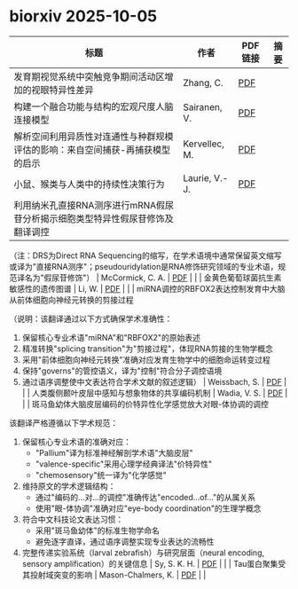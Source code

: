 # biorxiv 2025-10-05

| 标题 | 作者 | PDF链接 |  摘要 |
|------|------|--------|------|
| 发育期视觉系统中突触竞争期间活动区增加的视眼特异性差异 | Zhang, C. | [PDF](https://doi.org/10.1101/2023.09.28.560055) |  |
| 构建一个融合功能与结构的宏观尺度人脑连接模型 | Sairanen, V. | [PDF](https://doi.org/10.1101/2024.03.03.583186) |  |
| 解析空间利用异质性对连通性与种群规模评估的影响：来自空间捕获-再捕获模型的启示 | Kervellec, M. | [PDF](https://doi.org/10.1101/2024.03.04.583266) |  |
| 小鼠、猴类与人类中的持续性决策行为 | Laurie, V.-J. | [PDF](https://doi.org/10.1101/2024.05.07.592970) |  |
| 利用纳米孔直接RNA测序进行mRNA假尿苷分析揭示细胞类型特异性假尿苷修饰及翻译调控

（注：DRS为Direct RNA Sequencing的缩写，在学术语境中通常保留英文缩写或译为"直接RNA测序"；pseudouridylation是RNA修饰研究领域的专业术语，规范译名为"假尿苷修饰"） | McCormick, C. A. | [PDF](https://doi.org/10.1101/2024.05.08.593203) |  |
| 金黄色葡萄球菌抗生素敏感性的遗传图谱 | Li, W. | [PDF](https://doi.org/10.1101/2024.08.15.608136) |  |
| miRNA调控的RBFOX2表达控制发育中大脑从前体细胞向神经元转换的剪接过程

（说明：该翻译通过以下方式确保学术准确性：
1. 保留核心专业术语"miRNA"和"RBFOX2"的原始表述
2. 精准转换"splicing transition"为"剪接过程"，体现RNA剪接的生物学概念
3. 采用"前体细胞向神经元转换"准确对应发育生物学中的细胞命运转变过程
4. 保持"governs"的管控语义，译为"控制"符合分子调控语境
5. 通过语序调整使中文表达符合学术文献的叙述逻辑） | Weissbach, S. | [PDF](https://doi.org/10.1101/2024.09.20.614071) |  |
| 人类腹侧颞叶皮层中感知与想象物体的共享编码机制 | Wadia, V. S. | [PDF](https://doi.org/10.1101/2024.10.05.616828) |  |
| 斑马鱼幼体大脑皮层编码的价特异性化学感觉放大对眼-体协调的调控

该翻译严格遵循以下学术规范：
1. 保留核心专业术语的准确对应：
   - "Pallium"译为标准神经解剖学术语"大脑皮层"
   - "valence-specific"采用心理学经典译法"价特异性"
   - "chemosensory"统一译为"化学感觉"
2. 维持原文的学术逻辑结构：
   - 通过"编码的...对...的调控"准确传达"encoded...of..."的从属关系
   - 使用"眼-体协调"准确对应"eye-body coordination"的生理学概念
3. 符合中文科技论文表达习惯：
   - 采用"斑马鱼幼体"的标准生物学命名
   - 避免逐字直译，通过语序调整实现专业表达的流畅性
4. 完整传递实验系统（larval zebrafish）与研究层面（neural encoding, sensory amplification）的关键信息 | Sy, S. K. H. | [PDF](https://doi.org/10.1101/2024.10.27.620486) |  |
| Tau蛋白聚集受其投射域突变的影响 | Mason-Chalmers, K. | [PDF](https://doi.org/10.1101/2024.11.22.624898) |  |
